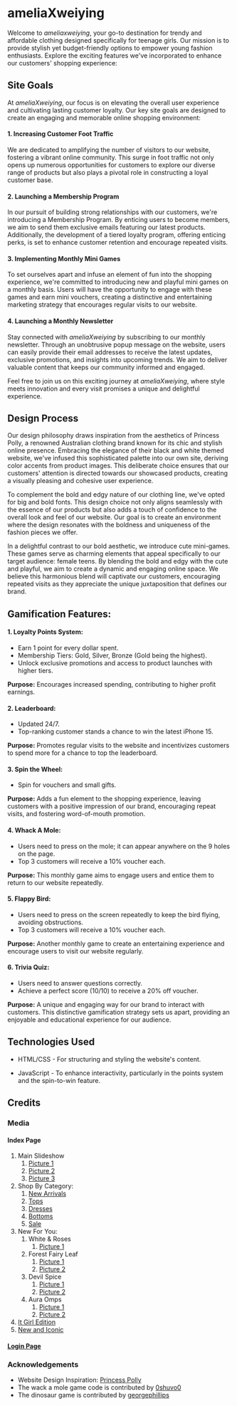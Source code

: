 # ameliaXweiying 

Welcome to *ameliaxweiying*, your go-to destination for trendy and affordable clothing designed specifically for teenage girls. Our mission is to provide stylish yet budget-friendly options to empower young fashion enthusiasts. Explore the exciting features we've incorporated to enhance our customers' shopping experience:

## Site Goals
At *ameliaXweiying*, our focus is on elevating the overall user experience and cultivating lasting customer loyalty. Our key site goals are designed to create an engaging and memorable online shopping environment:
#### 1. Increasing Customer Foot Traffic
We are dedicated to amplifying the number of visitors to our website, fostering a vibrant online community. This surge in foot traffic not only opens up numerous opportunities for customers to explore our diverse range of products but also plays a pivotal role in constructing a loyal customer base.

#### 2. Launching a Membership Program
In our pursuit of building strong relationships with our customers, we're introducing a Membership Program. By enticing users to become members, we aim to send them exclusive emails featuring our latest products. Additionally, the development of a tiered loyalty program, offering enticing perks, is set to enhance customer retention and encourage repeated visits.

#### 3. Implementing Monthly Mini Games
To set ourselves apart and infuse an element of fun into the shopping experience, we're committed to introducing new and playful mini games on a monthly basis. Users will have the opportunity to engage with these games and earn mini vouchers, creating a distinctive and entertaining marketing strategy that encourages regular visits to our website.

#### 4. Launching a Monthly Newsletter
Stay connected with *ameliaXweiying* by subscribing to our monthly newsletter. Through an unobtrusive popup message on the website, users can easily provide their email addresses to receive the latest updates, exclusive promotions, and insights into upcoming trends. We aim to deliver valuable content that keeps our community informed and engaged.

Feel free to join us on this exciting journey at *ameliaXweiying*, where style meets innovation and every visit promises a unique and delightful experience.

## Design Process

Our design philosophy draws inspiration from the aesthetics of Princess Polly, a renowned Australian clothing brand known for its chic and stylish online presence. Embracing the elegance of their black and white themed website, we've infused this sophisticated palette into our own site, deriving color accents from product images. This deliberate choice ensures that our customers' attention is directed towards our showcased products, creating a visually pleasing and cohesive user experience.

To complement the bold and edgy nature of our clothing line, we've opted for big and bold fonts. This design choice not only aligns seamlessly with the essence of our products but also adds a touch of confidence to the overall look and feel of our website. Our goal is to create an environment where the design resonates with the boldness and uniqueness of the fashion pieces we offer.

In a delightful contrast to our bold aesthetic, we introduce cute mini-games. These games serve as charming elements that appeal specifically to our target audience: female teens. By blending the bold and edgy with the cute and playful, we aim to create a dynamic and engaging online space. We believe this harmonious blend will captivate our customers, encouraging repeated visits as they appreciate the unique juxtaposition that defines our brand.

## Gamification Features:

#### 1. Loyalty Points System:
   - Earn 1 point for every dollar spent.
   - Membership Tiers: Gold, Silver, Bronze (Gold being the highest).
   - Unlock exclusive promotions and access to product launches with higher tiers.

   **Purpose:** Encourages increased spending, contributing to higher profit earnings.

#### 2. Leaderboard:
   - Updated 24/7.
   - Top-ranking customer stands a chance to win the latest iPhone 15.

   **Purpose:** Promotes regular visits to the website and incentivizes customers to spend more for a chance to top the leaderboard.

#### 3. Spin the Wheel:
   - Spin for vouchers and small gifts.

   **Purpose:** Adds a fun element to the shopping experience, leaving customers with a positive impression of our brand, encouraging repeat visits, and fostering word-of-mouth promotion.

#### 4. Whack A Mole:
   - Users need to press on the mole; it can appear anywhere on the 9 holes on the page.
   - Top 3 customers will receive a 10% voucher each.

   **Purpose:** This monthly game aims to engage users and entice them to return to our website repeatedly.

#### 5. Flappy Bird:
   - Users need to press on the screen repeatedly to keep the bird flying, avoiding obstructions.
   - Top 3 customers will receive a 10% voucher each.

   **Purpose:** Another monthly game to create an entertaining experience and encourage users to visit our website regularly.

#### 6. Trivia Quiz:
   - Users need to answer questions correctly.
   - Achieve a perfect score (10/10) to receive a 20% off voucher.

   **Purpose:** A unique and engaging way for our brand to interact with customers. This distinctive gamification strategy sets us apart, providing an enjoyable and educational experience for our audience.


## Technologies Used
   - HTML/CSS - For structuring and styling the website's content.
   
   - JavaScript - To enhance interactivity, particularly in the points system and the spin-to-win feature.
   
## Credits

### Media
#### Index Page
1. Main Slideshow
   1. [Picture 1](https://i.pinimg.com/originals/81/0b/34/810b341e84452dc253755852215e3791.jpg)
   2. [Picture 2](https://i.pinimg.com/564x/3a/ff/ce/3affce889153319f735f04bdcebcb5fd.jpg)
   3. [Picture 3](https://image.hago.kr/mall/editor/event/1646/pc_01_01.jpg)
2. Shop By Category:
    1. [New Arrivals](https://i.pinimg.com/originals/5c/a5/52/5ca552f67635de872c72aa1d1abc51de.jpg)
    2. [Tops](https://fenityfashion.com/es/products/lola-top)
    3. [Dresses](https://i.pinimg.com/564x/1a/e6/53/1ae65355b37869939a6473b2f46ba205.jpg)
    4. [Bottoms](https://i.pinimg.com/564x/e9/11/11/e91111088b6ab16bc78de3fe08739267.jpg)
    5. [Sale](https://i.pinimg.com/564x/14/42/b2/1442b26839ef9fd8cfd912b58b9728cf.jpg)
3. New For You:
   1. White & Roses
      1. [Picture 1](https://us.princesspolly.com/cdn/shop/files/1-modelinfo-nat-us2_3c404882-787d-4597-a00a-2d88a7751baf.jpg?v=1695878351&width=1800)
   2. Forest Fairy Leaf
      1. [Picture 1](https://us.princesspolly.com/cdn/shop/files/1-modelinfo-kauri-us2_2f4c0572-2b4e-462e-89a9-a530b489e7f8.jpg?v=1698721202&width=1800)
      2. [Picture 2](https://us.princesspolly.com/cdn/shop/files/3-modelinfo-kauri-us2_a1c77d51-fe98-4a91-9e84-9930b66a7212.jpg?v=1698721201&width=1800)
   3. Devil Spice
      1. [Picture 1](https://us.princesspolly.com/cdn/shop/files/0-modelinfo-nat-us.2jpg_bf37d9b9-5e1a-45b3-816e-93db5a74dfc9.jpg?v=1697765968&width=1800)
      2. [Picture 2](https://us.princesspolly.com/cdn/shop/files/4-modelinfo-nat-us2_4bab7e2e-daea-43fe-af03-db52740c341e.jpg?v=1697765967&width=1800)
   4. Aura Omps
      1. [Picture 1](https://www.princesspolly.com.au/cdn/shop/products/1-modelinfo-Lily-us4_ec7713cd-3f80-45d0-9b64-3df82c774448.jpg?v=1706158503&width=654)
      2. [Picture 2](https://us.princesspolly.com/cdn/shop/files/4-modelinfo-nat-us2_4bab7e2e-daea-43fe-af03-db52740c341e.jpg?v=1697765967&width=1800)
5. [It Girl Edition](https://i.pinimg.com/564x/ea/cf/69/eacf691617cfdfc9254f64db52c131d5.jpg)
6. [New and Iconic](https://i.pinimg.com/564x/d6/83/54/d68354573416cbb7da333691b6275d90.jpg)
#### [Login Page](https://i.pinimg.com/564x/22/0a/74/220a74c6f58c555d3341efed2b15dd47.jpg)

### Acknowledgements

- Website Design Inspiration: [Princess Polly](https://us.princesspolly.com/)
- The wack a mole game code is contributed by [0shuvo0](https://github.com/0shuvo0/whack-a-mole.git)
- The dinosaur game is contributed by [georgephillips](https://github.com/CloudCannon/Dinosaur-Chrome-Game)



